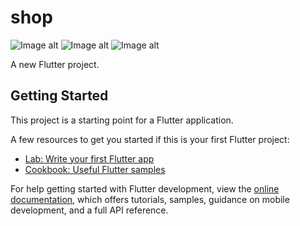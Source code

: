 # shop
![Image alt](https://github.com/usssuratonkachi/SHOP/blob/main/1.jpg)  ![Image alt](https://github.com/usssuratonkachi/SHOP/blob/main/2.jpg)  ![Image alt](https://github.com/usssuratonkachi/SHOP/blob/main/3.jpg)



A new Flutter project.

## Getting Started

This project is a starting point for a Flutter application.

A few resources to get you started if this is your first Flutter project:

- [Lab: Write your first Flutter app](https://docs.flutter.dev/get-started/codelab)
- [Cookbook: Useful Flutter samples](https://docs.flutter.dev/cookbook)

For help getting started with Flutter development, view the
[online documentation](https://docs.flutter.dev/), which offers tutorials,
samples, guidance on mobile development, and a full API reference.

